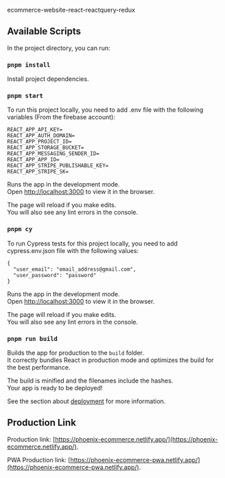 ecommerce-website-react-reactquery-redux

## Available Scripts

In the project directory, you can run:

### `pnpm install`
Install project dependencies.

### `pnpm start`
To run this project locally, you need to add .env file with the following variables (From the firebase account):
```
REACT_APP_API_KEY=
REACT_APP_AUTH_DOMAIN=
REACT_APP_PROJECT_ID=
REACT_APP_STORAGE_BUCKET=
REACT_APP_MESSAGING_SENDER_ID=
REACT_APP_APP_ID=
REACT_APP_STRIPE_PUBLISHABLE_KEY=
REACT_APP_STRIPE_SK=
```
Runs the app in the development mode.\
Open [http://localhost:3000](http://localhost:3000) to view it in the browser.

The page will reload if you make edits.\
You will also see any lint errors in the console.

### `pnpm cy`
To run Cypress tests for this project locally, you need to add  cypress.env.json  file with the following values:
```
{
  "user_email": "email_address@gmail.com",
  "user_password": "password"
}

```
Runs the app in the development mode.\
Open [http://localhost:3000](http://localhost:3000) to view it in the browser.

The page will reload if you make edits.\
You will also see any lint errors in the console.

### `pnpm run build`

Builds the app for production to the `build` folder.\
It correctly bundles React in production mode and optimizes the build for the best performance.

The build is minified and the filenames include the hashes.\
Your app is ready to be deployed!

See the section about [deployment](https://facebook.github.io/create-react-app/docs/deployment) for more information.


## Production Link
Production link: [https://phoenix-ecommerce.netlify.app/](https://phoenix-ecommerce.netlify.app/).

PWA Production link: [https://phoenix-ecommerce-pwa.netlify.app/](https://phoenix-ecommerce-pwa.netlify.app/).
